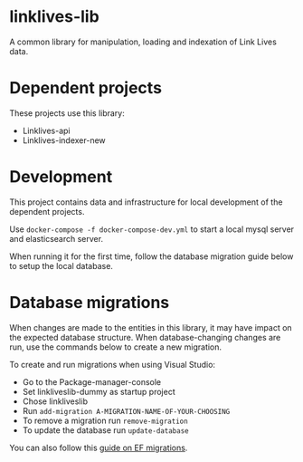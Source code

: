 # linklives-lib
A common library for manipulation, loading and indexation of Link Lives data.

# Dependent projects
These projects use this library:
* Linklives-api
* Linklives-indexer-new

# Development
This project contains data and infrastructure for local development of the dependent projects.

Use ``docker-compose -f docker-compose-dev.yml`` to start a local mysql server and elasticsearch server.

When running it for the first time, follow the database migration guide below to setup the local database.

# Database migrations
When changes are made to the entities in this library, it may have impact on the expected database structure.
When database-changing changes are run, use the commands below to create a new migration.

To create and run migrations when using Visual Studio:
* Go to the Package-manager-console
* Set linkliveslib-dummy as startup project
* Chose linkliveslib
* Run ``add-migration A-MIGRATION-NAME-OF-YOUR-CHOOSING``
* To remove a migration run ``remove-migration``
* To update the database run ``update-database``

You can also follow this [guide on EF migrations](https://docs.microsoft.com/en-us/ef/core/managing-schemas/migrations/?tabs=dotnet-core-cli).
